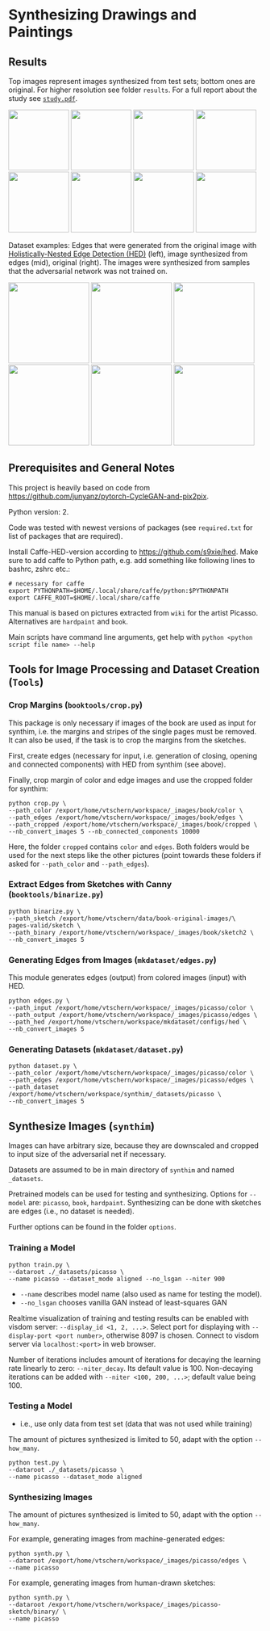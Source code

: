 # Synthesizing Drawings and Paintings

## Results

Top images represent images synthesized from test sets; bottom ones are original. For higher resolution see folder `results`. For a full report about the study see [`study.pdf`](https://github.com/dichotomies/synthim/blob/master/study.pdf).

<p float="left">
  <img src="https://raw.githubusercontent.com/dichotomies/synthim/master/results/synth-orig/book/clr-592_fake_B.png" width="120" />
  <img src="https://raw.githubusercontent.com/dichotomies/synthim/master/results/synth-orig/book/clr-838_fake_B.png" width="120" />
  <img src="https://raw.githubusercontent.com/dichotomies/synthim/master/results/synth-orig/picasso/pablo-picasso_bust-of-woman-1936_fake_B.png" width="120" />
  <img src="https://raw.githubusercontent.com/dichotomies/synthim/master/results/synth-orig/picasso/pablo-picasso_armchair-california-1956_fake_B.png" width ="120">
  </br>
  <img src="https://raw.githubusercontent.com/dichotomies/synthim/master/results/synth-orig/book/clr-592_real_B.png" width="120" />
  <img src="https://raw.githubusercontent.com/dichotomies/synthim/master/results/synth-orig/book/clr-838_real_B.png" width="120" />
  <img
  src="https://raw.githubusercontent.com/dichotomies/synthim/master/results/synth-orig/picasso/pablo-picasso_bust-of-woman-1936_real_B.png" width="120" />
  <img src="https://raw.githubusercontent.com/dichotomies/synthim/master/results/synth-orig/picasso/pablo-picasso_armchair-california-1956_real_B.png" width="120">
  </br>
</p>

Dataset examples: Edges that were generated from the original image with [Holistically-Nested Edge Detection (HED)](https://github.com/s9xie/hed) (left), image synthesized from edges (mid), original (right). The images were synthesized from samples that the adversarial network was not trained on.

<p float="left">
  <img src="https://raw.githubusercontent.com/dichotomies/synthim/master/results/hed-synth-orig/book/clr-692_real_A.png" width="160" />
  <img src="https://raw.githubusercontent.com/dichotomies/synthim/master/results/hed-synth-orig/book/clr-692_fake_B.png" width="160" />
  <img src="https://raw.githubusercontent.com/dichotomies/synthim/master/results/hed-synth-orig/book/clr-692_real_B.png" width="160" />
  </br>
  <img src="https://raw.githubusercontent.com/dichotomies/synthim/master/results/hed-synth-orig/picasso/pablo-picasso_a-dream-1932_real_A.png" width="160" />
  <img src="https://raw.githubusercontent.com/dichotomies/synthim/master/results/hed-synth-orig/picasso/pablo-picasso_a-dream-1932_fake_B.png" width="160" />
  <img
  src="https://raw.githubusercontent.com/dichotomies/synthim/master/results/hed-synth-orig/picasso/pablo-picasso_a-dream-1932_real_B.png" width="160" />
  </br>
</p>

## Prerequisites and General Notes

This project is heavily based on code from https://github.com/junyanz/pytorch-CycleGAN-and-pix2pix.

Python version: 2.

Code was tested with newest versions of packages (see `required.txt` for list 
of packages that are required).

Install Caffe-HED-version according to https://github.com/s9xie/hed. Make sure
to add caffe to Python path, e.g. add something like following lines to bashrc,
zshrc etc.:

```
# necessary for caffe
export PYTHONPATH=$HOME/.local/share/caffe/python:$PYTHONPATH
export CAFFE_ROOT=$HOME/.local/share/caffe
```

This manual is based on pictures extracted from `wiki` for the artist Picasso.
Alternatives are `hardpaint` and `book`.

Main scripts have command line arguments, get help with `python <python 
script file name> --help`

## Tools for Image Processing and Dataset Creation (`Tools`)

### Crop Margins (`booktools/crop.py`)

This package is only necessary if images of the book are used as input for
synthim, i.e. the margins and stripes of the single pages must be removed. It
can also be used, if the task is to crop the margins from the sketches.

First, create edges (necessary for input, i.e. generation of closing, opening
and connected components) with HED from synthim (see above).

Finally, crop margin of color and edge images and use the cropped folder for
synthim:

```
python crop.py \
--path_color /export/home/vtschern/workspace/_images/book/color \
--path_edges /export/home/vtschern/workspace/_images/book/edges \
--path_cropped /export/home/vtschern/workspace/_images/book/cropped \
--nb_convert_images 5 --nb_connected_components 10000
```

Here, the folder `cropped` contains `color` and `edges`. Both folders would
be used for the next steps like the other pictures (point towards these 
folders if asked for `--path_color` and `--path_edges`).


### Extract Edges from Sketches with Canny (`booktools/binarize.py`)

```
python binarize.py \
--path_sketch /export/home/vtschern/data/book-original-images/\
pages-valid/sketch \
--path_binary /export/home/vtschern/workspace/_images/book/sketch2 \
--nb_convert_images 5
```

### Generating Edges from Images (`mkdataset/edges.py`)

This module generates edges (output) from colored images (input) with HED.

```
python edges.py \
--path_input /export/home/vtschern/workspace/_images/picasso/color \
--path_output /export/home/vtschern/workspace/_images/picasso/edges \
--path_hed /export/home/vtschern/workspace/mkdataset/configs/hed \
--nb_convert_images 5
```

### Generating Datasets (`mkdataset/dataset.py`)

```
python dataset.py \
--path_color /export/home/vtschern/workspace/_images/picasso/color \
--path_edges /export/home/vtschern/workspace/_images/picasso/edges \
--path_dataset /export/home/vtschern/workspace/synthim/_datasets/picasso \
--nb_convert_images 5
```

## Synthesize Images (`synthim`)

Images can have arbitrary size, because they are downscaled and cropped to
input size of the adversarial net if necessary.

Datasets are assumed to be in main directory of `synthim` and named `_datasets`.

Pretrained models can be used for testing and synthesizing. Options for 
`--model` are: `picasso`, `book`, `hardpaint`. Synthesizing can be done with
sketches are edges (i.e., no dataset is needed). 

Further options can be found in the folder `options`.

### Training a Model

```
python train.py \
--dataroot ./_datasets/picasso \
--name picasso --dataset_mode aligned --no_lsgan --niter 900 
```

- `--name` describes model name (also used as name for testing the model).
- `--no_lsgan` chooses vanilla GAN instead of least-squares GAN

Realtime visualization of training and testing results can be enabled with
visdom server: `--display_id <1, 2, ...>`. Select port for
displaying with `--display-port <port number>`, otherwise 8097 is chosen.
Connect to visdom server via `localhost:<port>` in web browser.

Number of iterations includes amount of iterations for decaying the learning
rate linearly to zero: `--niter_decay`. Its default value is 100. Non-decaying
iterations can be added with `--niter <100, 200, ...>`; default value being
100.

### Testing a Model

- i.e., use only data from test set (data that was not used while training)

The amount of pictures synthesized is limited to 50, adapt with the option 
`--how_many`.

```
python test.py \
--dataroot ./_datasets/picasso \
--name picasso --dataset_mode aligned
```

### Synthesizing Images

The amount of pictures synthesized is limited to 50, adapt with the option 
`--how_many`.

For example, generating images from machine-generated edges:

```
python synth.py \
--dataroot /export/home/vtschern/workspace/_images/picasso/edges \
--name picasso
```

For example, generating images from human-drawn sketches:

```
python synth.py \
--dataroot /export/home/vtschern/workspace/_images/picasso-sketch/binary/ \
--name picasso
```

